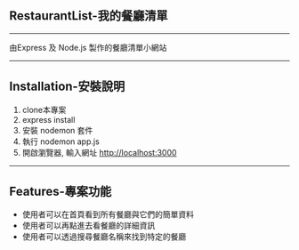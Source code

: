 ## RestaurantList-我的餐廳清單
----------------------------
由Express 及 Node.js 製作的餐廳清單小網站
***
## Installation-安裝說明

1. clone本專案
2. express install
3. 安裝 nodemon 套件
4. 執行 nodemon app.js
5. 開啟瀏覽器, 輸入網址 [http://localhost:3000](http://localhost:3000)
***
## Features-專案功能

+ 使用者可以在首頁看到所有餐廳與它們的簡單資料
+ 使用者可以再點進去看餐廳的詳細資訊
+ 使用者可以透過搜尋餐廳名稱來找到特定的餐廳
